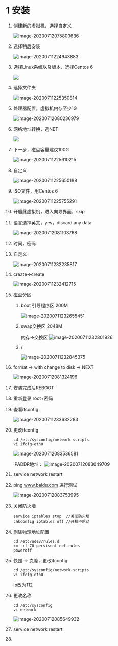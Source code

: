 # 1 安装

1. 创建新的虚拟机，选择自定义

   ![image-20200712075803636](https://yeyangshu-picgo.oss-cn-shanghai.aliyuncs.com/img/20200712075803.png)

2. 选择稍后安装

   ![image-20200711224943883](https://yeyangshu-picgo.oss-cn-shanghai.aliyuncs.com/img/20200711224943.png)

3. 选择Linux系统以及版本，选择Centos 6

   ![](https://yeyangshu-picgo.oss-cn-shanghai.aliyuncs.com/img/20200711225210.png)

4. 选择文件夹

   ![image-20200711225350814](https://yeyangshu-picgo.oss-cn-shanghai.aliyuncs.com/img/20200711225350.png)

5. 处理器配置，虚拟机内存至少1G

   ![image-20200712080236979](https://yeyangshu-picgo.oss-cn-shanghai.aliyuncs.com/img/20200712080237.png)

6. 网络地址转换，选NET

   ![](https://yeyangshu-picgo.oss-cn-shanghai.aliyuncs.com/img/20200712080407.png)

7. 下一步，磁盘容量建议100G

   ![image-20200711225610215](https://yeyangshu-picgo.oss-cn-shanghai.aliyuncs.com/img/20200711225610.png)

8. 自定义

   ![image-20200711225650188](https://yeyangshu-picgo.oss-cn-shanghai.aliyuncs.com/img/20200711225650.png)

9. ISO文件，用Centos 6

   ![image-20200711225755291](https://yeyangshu-picgo.oss-cn-shanghai.aliyuncs.com/img/20200711225755.png)

10. 开启此虚拟机，进入向导界面，skip

11. 语言选择英文，yes，discard any data

    ![image-20200712081103768](https://yeyangshu-picgo.oss-cn-shanghai.aliyuncs.com/img/20200712081103.png)

12. 时间，密码

13. 自定义

    ![image-20200711232235817](https://yeyangshu-picgo.oss-cn-shanghai.aliyuncs.com/img/20200711232235.png)

14. create->create

    ![image-20200711232412715](https://yeyangshu-picgo.oss-cn-shanghai.aliyuncs.com/img/20200711232412.png)

15. 磁盘分区

    1. boot 引导程序区 200M

       ![image-20200711232655451](https://yeyangshu-picgo.oss-cn-shanghai.aliyuncs.com/img/20200711232655.png)

    2. swap交换区 2048M

       内存->交换区
       ![image-20200711232801926](https://yeyangshu-picgo.oss-cn-shanghai.aliyuncs.com/img/20200711232801.png)

    3. /

       ![image-20200711232845375](https://yeyangshu-picgo.oss-cn-shanghai.aliyuncs.com/img/20200711232845.png)

16. format -> with change to disk -> NEXT

    ![image-20200712081324196](https://yeyangshu-picgo.oss-cn-shanghai.aliyuncs.com/img/20200712081324.png)

17. 安装完成后REBOOT

18. 重新登录
    root+密码

19. 查看ifconfig

    ![image-20200711233632283](https://yeyangshu-picgo.oss-cn-shanghai.aliyuncs.com/img/20200711233632.png)

20. 更改ifconfig

    ```shell
    cd /etc/sysconfig/network-scripts
    vi ifcfg-eth0
    ```

    ![image-20200712083536581](https://yeyangshu-picgo.oss-cn-shanghai.aliyuncs.com/img/20200712083536.png)

    IPADDR地址：
    ![image-20200712083049709](https://yeyangshu-picgo.oss-cn-shanghai.aliyuncs.com/img/20200712083049.png)

21. service network restart

22. ping www.baidu.com 进行测试

    ![image-20200712083753995](https://yeyangshu-picgo.oss-cn-shanghai.aliyuncs.com/img/20200712083754.png)

23. 关闭防火墙

    ```shell
    service iptables stop  //关闭防火墙
    chkconfig iptables off //开机不启动
    ```

24. 删除物理地址配置

    ```shell
    cd /etc/udev/rules.d
    rm -rf 70-persisent-net.rules
    poweroff
    ```

25. 快照 -> 克隆，更改ifconfig

    ```shell
    cd /etc/sysconfig/network-scripts
    vi ifcfg-eth0
    ```

    ip改为112

26. 更改名称

    ```shell
    cd /etc/sysconfig
    vi network
    ```

    ![image-20200712085649932](https://yeyangshu-picgo.oss-cn-shanghai.aliyuncs.com/img/20200712085649.png)

27. service network restart

28. 
